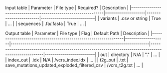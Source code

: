Input table
| Parameter                                                           | File type         | Required?           | Description             |
|----------------------------------------------------------------|--------------------|------------------------|---------------------------|
| variants                                                               | .csv or string   | True                    | ...                             |
| sequences                                                           | .fa/.fasta         | True                    | ...                             |


Output table
| Parameter                                                           | File type         | Flag                                                                           | Default Path                                                                                                     | Description           |
|----------------------------------------------------------------|--------------------|---------------------------------------------------------------------|------------------------------------------------------------------------------------------------------|-------------------------|
| out                                                                       | directory         | N/A                                                                            | "."                                                                                                                     | ...                          |
| index_out                  											  | .idx                | N/A                                                                            | <out>/vcrs_index.idx												                                         | ...                          |
| t2g_out         													      | .txt                | save_mutations_updated_exploded_filtered_csv    | <out>/vcrs_t2g.txt                       																		 | ...                          |

